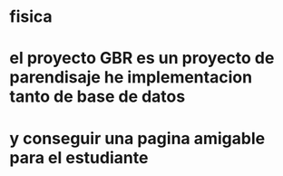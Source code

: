 # fisica

# el proyecto  GBR es un proyecto de parendisaje he implementacion tanto de base de datos
# y conseguir una pagina amigable para el estudiante 

